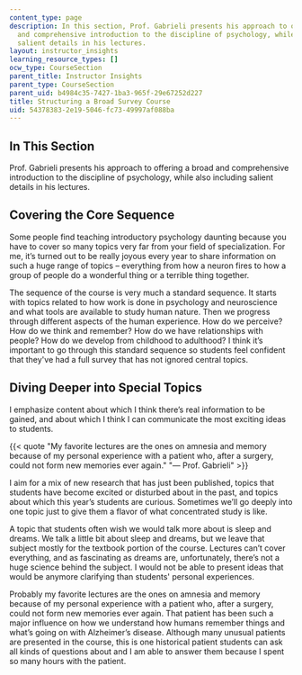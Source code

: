 ```yaml
---
content_type: page
description: In this section, Prof. Gabrieli presents his approach to offering a broad
  and comprehensive introduction to the discipline of psychology, while also including
  salient details in his lectures.
layout: instructor_insights
learning_resource_types: []
ocw_type: CourseSection
parent_title: Instructor Insights
parent_type: CourseSection
parent_uid: b4984c35-7427-1ba3-965f-29e67252d227
title: Structuring a Broad Survey Course
uid: 54378383-2e19-5046-fc73-49997af088ba
---
```


In This Section
---------------

Prof. Gabrieli presents his approach to offering a broad and comprehensive introduction to the discipline of psychology, while also including salient details in his lectures.

Covering the Core Sequence
--------------------------

Some people find teaching introductory psychology daunting because you have to cover so many topics very far from your field of specialization. For me, it’s turned out to be really joyous every year to share information on such a huge range of topics – everything from how a neuron fires to how a group of people do a wonderful thing or a terrible thing together.

The sequence of the course is very much a standard sequence. It starts with topics related to how work is done in psychology and neuroscience and what tools are available to study human nature. Then we progress through different aspects of the human experience. How do we perceive? How do we think and remember? How do we have relationships with people? How do we develop from childhood to adulthood? I think it’s important to go through this standard sequence so students feel confident that they've had a full survey that has not ignored central topics.

Diving Deeper into Special Topics
---------------------------------

I emphasize content about which I think there’s real information to be gained, and about which I think I can communicate the most exciting ideas to students.

{{< quote "My favorite lectures are the ones on amnesia and memory because of my personal experience with a patient who, after a surgery, could not form new memories ever again." "— Prof. Gabrieli" >}}

I aim for a mix of new research that has just been published, topics that students have become excited or disturbed about in the past, and topics about which this year’s students are curious. Sometimes we’ll go deeply into one topic just to give them a flavor of what concentrated study is like. 

A topic that students often wish we would talk more about is sleep and dreams. We talk a little bit about sleep and dreams, but we leave that subject mostly for the textbook portion of the course. Lectures can’t cover everything, and as fascinating as dreams are, unfortunately, there’s not a huge science behind the subject. I would not be able to present ideas that would be anymore clarifying than students' personal experiences.

Probably my favorite lectures are the ones on amnesia and memory because of my personal experience with a patient who, after a surgery, could not form new memories ever again. That patient has been such a major influence on how we understand how humans remember things and what’s going on with Alzheimer’s disease. Although many unusual patients are presented in the course, this is one historical patient students can ask all kinds of questions about and I am able to answer them because I spent so many hours with the patient.
